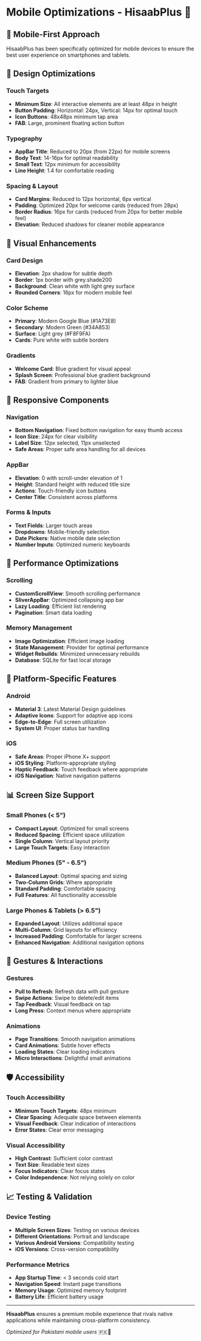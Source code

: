# Mobile Optimizations - HisaabPlus 📱

## 🎯 Mobile-First Approach

HisaabPlus has been specifically optimized for mobile devices to ensure the best user experience on smartphones and tablets.

## 📐 Design Optimizations

### Touch Targets
- **Minimum Size**: All interactive elements are at least 48px in height
- **Button Padding**: Horizontal: 24px, Vertical: 14px for optimal touch
- **Icon Buttons**: 48x48px minimum tap area
- **FAB**: Large, prominent floating action button

### Typography
- **AppBar Title**: Reduced to 20px (from 22px) for mobile screens
- **Body Text**: 14-16px for optimal readability
- **Small Text**: 12px minimum for accessibility
- **Line Height**: 1.4 for comfortable reading

### Spacing & Layout
- **Card Margins**: Reduced to 12px horizontal, 6px vertical
- **Padding**: Optimized 20px for welcome cards (reduced from 28px)
- **Border Radius**: 16px for cards (reduced from 20px for better mobile feel)
- **Elevation**: Reduced shadows for cleaner mobile appearance

## 🎨 Visual Enhancements

### Card Design
- **Elevation**: 2px shadow for subtle depth
- **Border**: 1px border with grey.shade200
- **Background**: Clean white with light grey surface
- **Rounded Corners**: 16px for modern mobile feel

### Color Scheme
- **Primary**: Modern Google Blue (#1A73E8)
- **Secondary**: Modern Green (#34A853)
- **Surface**: Light grey (#F8F9FA)
- **Cards**: Pure white with subtle borders

### Gradients
- **Welcome Card**: Blue gradient for visual appeal
- **Splash Screen**: Professional blue gradient background
- **FAB**: Gradient from primary to lighter blue

## 📱 Responsive Components

### Navigation
- **Bottom Navigation**: Fixed bottom navigation for easy thumb access
- **Icon Size**: 24px for clear visibility
- **Label Size**: 12px selected, 11px unselected
- **Safe Areas**: Proper safe area handling for all devices

### AppBar
- **Elevation**: 0 with scroll-under elevation of 1
- **Height**: Standard height with reduced title size
- **Actions**: Touch-friendly icon buttons
- **Center Title**: Consistent across platforms

### Forms & Inputs
- **Text Fields**: Larger touch areas
- **Dropdowns**: Mobile-friendly selection
- **Date Pickers**: Native mobile date selection
- **Number Inputs**: Optimized numeric keyboards

## 🚀 Performance Optimizations

### Scrolling
- **CustomScrollView**: Smooth scrolling performance
- **SliverAppBar**: Optimized collapsing app bar
- **Lazy Loading**: Efficient list rendering
- **Pagination**: Smart data loading

### Memory Management
- **Image Optimization**: Efficient image loading
- **State Management**: Provider for optimal performance
- **Widget Rebuilds**: Minimized unnecessary rebuilds
- **Database**: SQLite for fast local storage

## 🎯 Platform-Specific Features

### Android
- **Material 3**: Latest Material Design guidelines
- **Adaptive Icons**: Support for adaptive app icons
- **Edge-to-Edge**: Full screen utilization
- **System UI**: Proper status bar handling

### iOS
- **Safe Areas**: Proper iPhone X+ support
- **iOS Styling**: Platform-appropriate styling
- **Haptic Feedback**: Touch feedback where appropriate
- **iOS Navigation**: Native navigation patterns

## 📊 Screen Size Support

### Small Phones (< 5")
- **Compact Layout**: Optimized for small screens
- **Reduced Spacing**: Efficient space utilization
- **Single Column**: Vertical layout priority
- **Large Touch Targets**: Easy interaction

### Medium Phones (5" - 6.5")
- **Balanced Layout**: Optimal spacing and sizing
- **Two-Column Grids**: Where appropriate
- **Standard Padding**: Comfortable spacing
- **Full Features**: All functionality accessible

### Large Phones & Tablets (> 6.5")
- **Expanded Layout**: Utilizes additional space
- **Multi-Column**: Grid layouts for efficiency
- **Increased Padding**: Comfortable for larger screens
- **Enhanced Navigation**: Additional navigation options

## 🔄 Gestures & Interactions

### Gestures
- **Pull to Refresh**: Refresh data with pull gesture
- **Swipe Actions**: Swipe to delete/edit items
- **Tap Feedback**: Visual feedback on tap
- **Long Press**: Context menus where appropriate

### Animations
- **Page Transitions**: Smooth navigation animations
- **Card Animations**: Subtle hover effects
- **Loading States**: Clear loading indicators
- **Micro Interactions**: Delightful small animations

## 🛡️ Accessibility

### Touch Accessibility
- **Minimum Touch Targets**: 48px minimum
- **Clear Spacing**: Adequate space between elements
- **Visual Feedback**: Clear indication of interactions
- **Error States**: Clear error messaging

### Visual Accessibility
- **High Contrast**: Sufficient color contrast
- **Text Size**: Readable text sizes
- **Focus Indicators**: Clear focus states
- **Color Independence**: Not relying solely on color

## 📈 Testing & Validation

### Device Testing
- **Multiple Screen Sizes**: Testing on various devices
- **Different Orientations**: Portrait and landscape
- **Various Android Versions**: Compatibility testing
- **iOS Versions**: Cross-version compatibility

### Performance Metrics
- **App Startup Time**: < 3 seconds cold start
- **Navigation Speed**: Instant page transitions
- **Memory Usage**: Optimized memory footprint
- **Battery Life**: Efficient battery usage

---

**HisaabPlus** ensures a premium mobile experience that rivals native applications while maintaining cross-platform consistency.

*Optimized for Pakistani mobile users* 🇵🇰📱